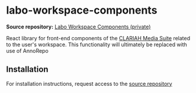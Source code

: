 # labo-workspace-components

**Source repository:** [Labo Workspace Components (private)](https://github.com/beeldengeluid/labo-workspace-components)

React library for front-end components of the [CLARIAH Media Suite](https://mediasuite.clariah.nl) related to the user's workspace. This functionality will ultimately be replaced with use of AnnoRepo

## Installation
For installation instructions, request access to the [source repository](https://github.com/beeldengeluid/labo-workspace-components)
